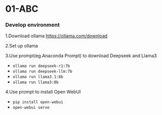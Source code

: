 # 01-ABC
### Develop environment
1.Download ollama
https://ollama.com/download

2.Set up ollama

3.Use prompt(eg.Anaconda Prompt) to download Deepseek and Llama3
* `ollama run deepseek-r1:7b`
* `ollama run deepseek-llm:7b`
* `ollama run llama3.1:8b`
* `ollama run llama3:8b`

4.Use prompt to install Open WebUI
* `pip install open-webui`
* `open-webui serve`
